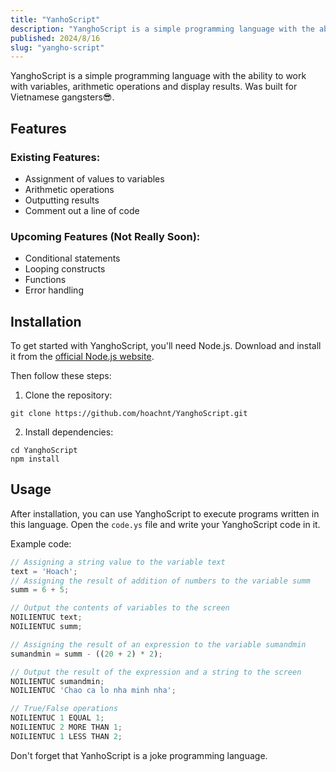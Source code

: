 ```yaml
---
title: "YanhoScript"
description: "YanghoScript is a simple programming language with the ability to work with variables, arithmetic operations and display results. Was built for Vietnamese gangsters😎"
published: 2024/8/16
slug: "yangho-script"
---
```


YanghoScript is a simple programming language with the ability to work with variables, arithmetic operations and display results. Was built for Vietnamese gangsters😎.

## Features

### Existing Features:

-   Assignment of values to variables
-   Arithmetic operations
-   Outputting results
-   Comment out a line of code

### Upcoming Features (Not Really Soon):

-   Conditional statements
-   Looping constructs
-   Functions
-   Error handling

## Installation

To get started with YanghoScript, you'll need Node.js. Download and install it from the [official Node.js website](https://nodejs.org/).

Then follow these steps:

1. Clone the repository:

```
git clone https://github.com/hoachnt/YanghoScript.git
```

2. Install dependencies:

```
cd YanghoScript
npm install
```

## Usage

After installation, you can use YanghoScript to execute programs written in this language. Open the `code.ys` file and write your YanghoScript code in it.

Example code:

```javascript
// Assigning a string value to the variable text
text = 'Hoach';
// Assigning the result of addition of numbers to the variable summ
summ = 6 + 5;

// Output the contents of variables to the screen
NOILIENTUC text;
NOILIENTUC summ;

// Assigning the result of an expression to the variable sumandmin
sumandmin = summ - ((20 + 2) * 2);

// Output the result of the expression and a string to the screen
NOILIENTUC sumandmin;
NOILIENTUC 'Chao ca lo nha minh nha';

// True/False operations
NOILIENTUC 1 EQUAL 1;
NOILIENTUC 2 MORE THAN 1;
NOILIENTUC 1 LESS THAN 2;
```

Don't forget that YanhoScript is a joke programming language.

